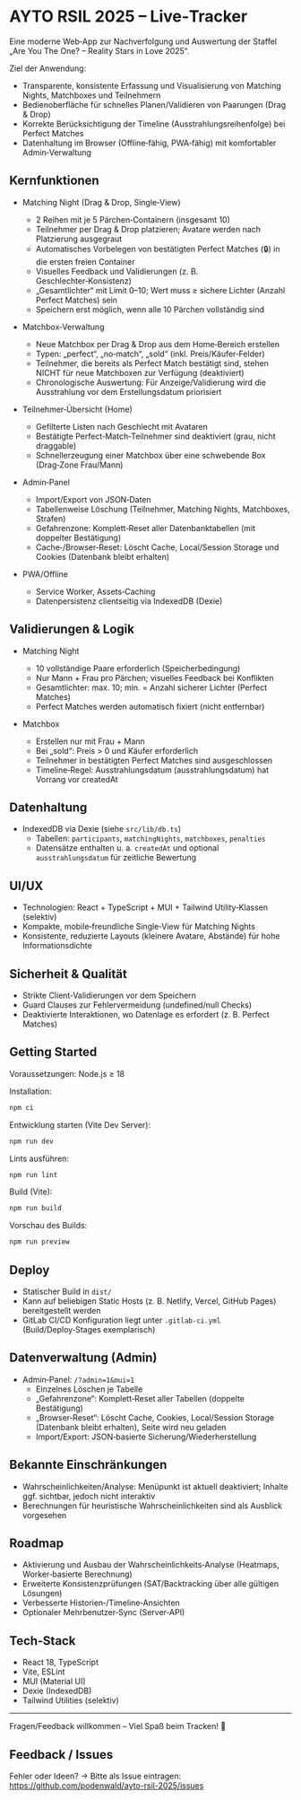 # AYTO RSIL 2025 – Live‑Tracker

Eine moderne Web‑App zur Nachverfolgung und Auswertung der Staffel „Are You The One? – Reality Stars in Love 2025“.

Ziel der Anwendung:
- Transparente, konsistente Erfassung und Visualisierung von Matching Nights, Matchboxes und Teilnehmern
- Bedienoberfläche für schnelles Planen/Validieren von Paarungen (Drag & Drop)
- Korrekte Berücksichtigung der Timeline (Ausstrahlungsreihenfolge) bei Perfect Matches
- Datenhaltung im Browser (Offline‑fähig, PWA‑fähig) mit komfortabler Admin‑Verwaltung

## Kernfunktionen

- Matching Night (Drag & Drop, Single‑View)
  - 2 Reihen mit je 5 Pärchen‑Containern (insgesamt 10)
  - Teilnehmer per Drag & Drop platzieren; Avatare werden nach Platzierung ausgegraut
  - Automatisches Vorbelegen von bestätigten Perfect Matches (🔒) in die ersten freien Container
  - Visuelles Feedback und Validierungen (z. B. Geschlechter‑Konsistenz)
  - „Gesamtlichter“ mit Limit 0–10; Wert muss ≥ sichere Lichter (Anzahl Perfect Matches) sein
  - Speichern erst möglich, wenn alle 10 Pärchen vollständig sind

- Matchbox‑Verwaltung
  - Neue Matchbox per Drag & Drop aus dem Home‑Bereich erstellen
  - Typen: „perfect“, „no‑match“, „sold“ (inkl. Preis/Käufer‑Felder)
  - Teilnehmer, die bereits als Perfect Match bestätigt sind, stehen NICHT für neue Matchboxen zur Verfügung (deaktiviert)
  - Chronologische Auswertung: Für Anzeige/Validierung wird die Ausstrahlung vor dem Erstellungsdatum priorisiert

- Teilnehmer‑Übersicht (Home)
  - Gefilterte Listen nach Geschlecht mit Avataren
  - Bestätigte Perfect‑Match‑Teilnehmer sind deaktiviert (grau, nicht draggable)
  - Schnellerzeugung einer Matchbox über eine schwebende Box (Drag‑Zone Frau/Mann)

- Admin‑Panel
  - Import/Export von JSON‑Daten
  - Tabellenweise Löschung (Teilnehmer, Matching Nights, Matchboxes, Strafen)
  - Gefahrenzone: Komplett‑Reset aller Datenbanktabellen (mit doppelter Bestätigung)
  - Cache‑/Browser‑Reset: Löscht Cache, Local/Session Storage und Cookies (Datenbank bleibt erhalten)

- PWA/Offline
  - Service Worker, Assets‑Caching
  - Datenpersistenz clientseitig via IndexedDB (Dexie)

## Validierungen & Logik

- Matching Night
  - 10 vollständige Paare erforderlich (Speicherbedingung)
  - Nur Mann + Frau pro Pärchen; visuelles Feedback bei Konflikten
  - Gesamtlichter: max. 10; min. = Anzahl sicherer Lichter (Perfect Matches)
  - Perfect Matches werden automatisch fixiert (nicht entfernbar)

- Matchbox
  - Erstellen nur mit Frau + Mann
  - Bei „sold“: Preis > 0 und Käufer erforderlich
  - Teilnehmer in bestätigten Perfect Matches sind ausgeschlossen
  - Timeline‑Regel: Ausstrahlungsdatum (ausstrahlungsdatum) hat Vorrang vor createdAt

## Datenhaltung

- IndexedDB via Dexie (siehe `src/lib/db.ts`)
  - Tabellen: `participants`, `matchingNights`, `matchboxes`, `penalties`
  - Datensätze enthalten u. a. `createdAt` und optional `ausstrahlungsdatum` für zeitliche Bewertung

## UI/UX

- Technologien: React + TypeScript + MUI + Tailwind Utility‑Klassen (selektiv)
- Kompakte, mobile‑freundliche Single‑View für Matching Nights
- Konsistente, reduzierte Layouts (kleinere Avatare, Abstände) für hohe Informationsdichte

## Sicherheit & Qualität

- Strikte Client‑Validierungen vor dem Speichern
- Guard Clauses zur Fehlervermeidung (undefined/null Checks)
- Deaktivierte Interaktionen, wo Datenlage es erfordert (z. B. Perfect Matches)

## Getting Started

Voraussetzungen: Node.js ≥ 18

Installation:
```bash
npm ci
```

Entwicklung starten (Vite Dev Server):
```bash
npm run dev
```

Lints ausführen:
```bash
npm run lint
```

Build (Vite):
```bash
npm run build
```

Vorschau des Builds:
```bash
npm run preview
```

## Deploy

- Statischer Build in `dist/`
- Kann auf beliebigen Static Hosts (z. B. Netlify, Vercel, GitHub Pages) bereitgestellt werden
- GitLab CI/CD Konfiguration liegt unter `.gitlab-ci.yml` (Build/Deploy‑Stages exemplarisch)

## Datenverwaltung (Admin)

- Admin‑Panel: `/?admin=1&mui=1`
  - Einzelnes Löschen je Tabelle
  - „Gefahrenzone“: Komplett‑Reset aller Tabellen (doppelte Bestätigung)
  - „Browser‑Reset“: Löscht Cache, Cookies, Local/Session Storage (Datenbank bleibt erhalten), Seite wird neu geladen
  - Import/Export: JSON‑basierte Sicherung/Wiederherstellung

## Bekannte Einschränkungen

- Wahrscheinlichkeiten/Analyse: Menüpunkt ist aktuell deaktiviert; Inhalte ggf. sichtbar, jedoch nicht interaktiv
- Berechnungen für heuristische Wahrscheinlichkeiten sind als Ausblick vorgesehen

## Roadmap

- Aktivierung und Ausbau der Wahrscheinlichkeits‑Analyse (Heatmaps, Worker‑basierte Berechnung)
- Erweiterte Konsistenzprüfungen (SAT/Backtracking über alle gültigen Lösungen)
- Verbesserte Historien‑/Timeline‑Ansichten
- Optionaler Mehrbenutzer‑Sync (Server‑API)

## Tech‑Stack

- React 18, TypeScript
- Vite, ESLint
- MUI (Material UI)
- Dexie (IndexedDB)
- Tailwind Utilities (selektiv)

---

Fragen/Feedback willkommen – Viel Spaß beim Tracken! 🚀

## Feedback / Issues

Fehler oder Ideen? → Bitte als Issue eintragen: https://github.com/podenwald/ayto-rsil-2025/issues
